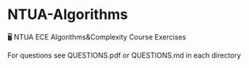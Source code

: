 # NTUA-Algorithms
:desktop_computer: NTUA ECE Algorithms&amp;Complexity Course Exercises

For questions see QUESTIONS.pdf or QUESTIONS.md in each directory
